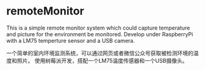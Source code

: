 # remoteMonitor
This is a simple remote monitor system which could capture temperature and picture for the environment be monitored. 
Develop under RaspberryPi with a LM75 temperture sensor and a USB camera.


一个简单的室内环境监测系统，可以通过网页或者微信公众号获取被检测环境的温度和照片。
使用树莓派开发，搭配一个LM75温度传感器和一个USB摄像头。
